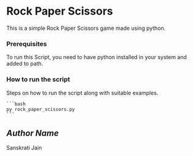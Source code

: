 # Rock Paper Scissors
This is a simple Rock Paper Scissors game made using python.

### Prerequisites
To run this Script, you need to have python installed in your system and added to path.

### How to run the script
Steps on how to run the script along with suitable examples.
    
    ```bash
    py rock_paper_scissors.py
    ```

## *Author Name*
Sanskrati Jain